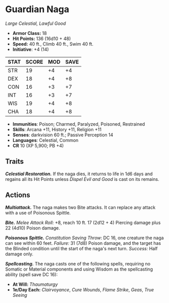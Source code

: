 # Guardian Naga

*Large Celestial, Lawful Good*

- **Armor Class:** 18
- **Hit Points:** 136 (16d10 + 48)
- **Speed:** 40 ft., Climb 40 ft., Swim 40 ft.
- **Initiative**: +4 (14)

|STAT|SCORE|MOD|SAVE|
| --- | --- | --- | ---- |
| STR | 19 | +4 | +4 |
| DEX | 18 | +4 | +8 |
| CON | 16 | +3 | +7 |
| INT | 16 | +3 | +7 |
| WIS | 19 | +4 | +8 |
| CHA | 18 | +4 | +8 |

- **Immunities**: Poison; Charmed, Paralyzed, Poisoned, Restrained
- **Skills**: Arcana +11, History +11, Religion +11
- **Senses**: darkvision 60 ft.; Passive Perception 14
- **Languages**: Celestial, Common
- **CR** 10 (XP 5,900; PB +4)

## Traits

***Celestial Restoration.*** If the naga dies, it returns to life in 1d6 days and regains all its Hit Points unless *Dispel Evil and Good* is cast on its remains.


## Actions

***Multiattack.*** The naga makes two Bite attacks. It can replace any attack with a use of Poisonous Spittle.

***Bite.*** *Melee Attack Roll:* +8, reach 10 ft. 17 (2d12 + 4) Piercing damage plus 22 (4d10) Poison damage.

***Poisonous Spittle.*** *Constitution Saving Throw*: DC 16, one creature the naga can see within 60 feet. *Failure:*  31 (7d8) Poison damage, and the target has the Blinded condition until the start of the naga's next turn. *Success:*  Half damage only.

***Spellcasting.*** The naga casts one of the following spells, requiring no Somatic or Material components and using Wisdom as the spellcasting ability (spell save DC 16):

- **At Will:** *Thaumaturgy*
- **1e/Day Each:** *Clairvoyance*, *Cure Wounds*, *Flame Strike*, *Geas*, *True Seeing*
